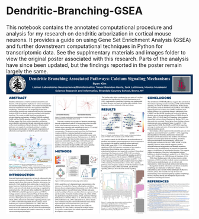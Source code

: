# Dendritic-Branching-GSEA

This notebook contains the annotated computational procedure and analysis for my research on dendritic arborization in cortical mouse neurons. It provides a guide on using Gene Set Enrichment Analysis (GSEA) and further downstream computational techniques in Python for transcriptomic data. See the supplmentary materials and images folder to view the original poster associated with this research. Parts of the analysis have since been updated, but the findings reported in the poster remain largely the same. 
![](https://github.com/rcs-science-research/Dendritic-Branching-GSEA/blob/main/Supplementary%20Materials%20and%20Images/SRI%20and%20Lisman%20Labs%20Neuroscience%20and%20Bioinformatics%20Poster%20Image.png?raw=true)
